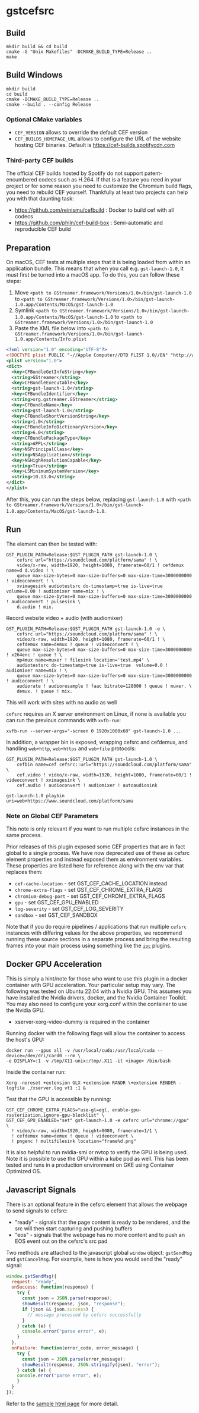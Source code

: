 # gstcefsrc

## Build

```
mkdir build && cd build
cmake -G "Unix Makefiles" -DCMAKE_BUILD_TYPE=Release ..
make
```

## Build Windows 
 
``` 
mkdir build 
cd build 
cmake -DCMAKE_BUILD_TYPE=Release .. 
cmake --build . --config Release 
``` 

### Optional CMake variables

- `CEF_VERSION` allows to override the default CEF version
- `CEF_BUILDS_HOMEPAGE_URL` allows to configure the URL of the website hosting
  CEF binaries. Default is https://cef-builds.spotifycdn.com

### Third-party CEF builds

The official CEF builds hosted by Spotify do not support patent-encumbered
codecs such as H.264. If that is a feature you need in your project or for some
reason you need to customize the Chromium build flags, you need to rebuild CEF
yourself. Thankfully at least two projects can help you with that daunting task:

- https://github.com/reinismu/cefbuild : Docker to build cef with all codecs
- https://github.com/philn/cef-build-box : Semi-automatic and reproducible CEF build

## Preparation

On macOS, CEF tests at multiple steps that it is being loaded from within an
application bundle. This means that when you call e.g. `gst-launch-1.0`, it must
first be turned into a macOS app. To do this, you can follow these steps:

1. Move `<path to GStreamer.framework/Versions/1.0>/bin/gst-launch-1.0` to `<path to GStreamer.framework/Versions/1.0>/bin/gst-launch-1.0.app/Contents/MacOS/gst-launch-1.0`
2. Symlink `<path to GStreamer.framework/Versions/1.0>/bin/gst-launch-1.0.app/Contents/MacOS/gst-launch-1.0` to `<path to GStreamer.framework/Versions/1.0>/bin/gst-launch-1.0`
3. Paste the XML file below into `<path to GStreamer.framework/Versions/1.0>/bin/gst-launch-1.0.app/Contents/Info.plist`

```xml
<?xml version="1.0" encoding="UTF-8"?>
<!DOCTYPE plist PUBLIC "-//Apple Computer//DTD PLIST 1.0//EN" "http://www.apple.com/DTDs/PropertyList-1.0.dtd">
<plist version="1.0">
<dict>
  <key>CFBundleGetInfoString</key>
  <string>GStreamer</string>
  <key>CFBundleExecutable</key>
  <string>gst-launch-1.0</string>
  <key>CFBundleIdentifier</key>
  <string>org.gstreamer.GStreamer</string>
  <key>CFBundleName</key>
  <string>gst-launch-1.0</string>
  <key>CFBundleShortVersionString</key>
  <string>1.0</string>
  <key>CFBundleInfoDictionaryVersion</key>
  <string>6.0</string>
  <key>CFBundlePackageType</key>
  <string>APPL</string>
  <key>NSPrincipalClass</key>
  <string>NSApplication</string>
  <key>NSHighResolutionCapable</key>
  <string>True</string>
  <key>LSMinimumSystemVersion</key>
  <string>10.13.0</string>
</dict>
</plist>
```

After this, you can run the steps below, replacing `gst-launch-1.0` with
`<path to GStreamer.framework/Versions/1.0>/bin/gst-launch-1.0.app/Contents/MacOS/gst-launch-1.0`.

## Run

The element can then be tested with:

``` shell
GST_PLUGIN_PATH=Release:$GST_PLUGIN_PATH gst-launch-1.0 \
    cefsrc url="https://soundcloud.com/platform/sama" ! \
    video/x-raw, width=1920, height=1080, framerate=60/1 ! cefdemux name=d d.video ! \
    queue max-size-bytes=0 max-size-buffers=0 max-size-time=3000000000 ! videoconvert ! \
    xvimagesink audiotestsrc do-timestamp=true is-live=true  volume=0.00 ! audiomixer name=mix ! \
    queue max-size-bytes=0 max-size-buffers=0 max-size-time=3000000000 ! audioconvert ! pulsesink \
    d.audio ! mix.
```

Record website video + audio (with audiomixer)

``` shell
GST_PLUGIN_PATH=Release:$GST_PLUGIN_PATH gst-launch-1.0 -e \
    cefsrc url="https://soundcloud.com/platform/sama" ! \
    video/x-raw, width=1920, height=1080, framerate=60/1 ! \
    cefdemux name=demux ! queue ! videoconvert ! \
    queue max-size-bytes=0 max-size-buffers=0 max-size-time=3000000000 ! x264enc ! queue ! \
    mp4mux name=muxer ! filesink location='test.mp4' \
    audiotestsrc do-timestamp=true is-live=true  volume=0.0 ! audiomixer name=mix ! \
    queue max-size-bytes=0 max-size-buffers=0 max-size-time=3000000000 ! audioconvert ! \
    audiorate ! audioresample ! faac bitrate=128000 ! queue ! muxer. \
    demux. ! queue ! mix.
```

This will work with sites with no audio as well

`cefsrc` requires an X server environment on Linux, if none is available you can
run the previous commands with `xvfb-run`:

`xvfb-run --server-args="-screen 0 1920x1080x60" gst-launch-1.0 ...`

In addition, a wrapper bin is exposed, wrapping cefsrc and cefdemux, and
handling `web+http`, `web+https` and `web+file` protocols:

``` shell
GST_PLUGIN_PATH=Release:$GST_PLUGIN_PATH gst-launch-1.0 \
    cefbin name=cef cefsrc::url="https://soundcloud.com/platform/sama" \
    cef.video ! video/x-raw, width=1920, height=1080, framerate=60/1 ! videoconvert ! xvimagesink \
    cef.audio ! audioconvert ! audiomixer ! autoaudiosink
```

``` shell
gst-launch-1.0 playbin uri=web+https://www.soundcloud.com/platform/sama
```

### Note on Global CEF Parameters

This note is only relevant if you want to run multiple cefsrc instances in the same process.

Prior releases of this plugin exposed some CEF properties that are in fact global to a single process.
We have now deprecated use of these as cefsrc element properties and instead exposed them as environment
variables. These properties are listed here for reference along with the env var that replaces them:

- `cef-cache-location` - set GST_CEF_CACHE_LOCATION instead
- `chrome-extra-flags` - set GST_CEF_CHROME_EXTRA_FLAGS
- `chromium-debug-port` - set GST_CEF_CHROME_EXTRA_FLAGS
- `gpu` - set GST_CEF_GPU_ENABLED
- `log-severity` - set GST_CEF_LOG_SEVERITY
- `sandbox` - set GST_CEF_SANDBOX

Note that if you do require pipelines / applications that run multiple `cefsrc` instances with differing
values for the above properties, we recommend running these source sections in a separate process and
bring the resulting frames into your main process using something like the
[`ipc`](https://gstreamer.freedesktop.org/documentation/ipcpipeline/index.html?gi-language=c) plugins.

## Docker GPU Acceleration

This is simply a hint/note for those who want to use this plugin in a docker container with GPU acceleration. Your particular setup may vary. The following was tested on Ubuntu 22.04 with a Nvidia GPU. This assumes you have installed the Nvidia drivers, docker, and the Nvidia Container Toolkit. You may also need to configure your xorg.conf within the container to use the Nvidia GPU.

- xserver-xorg-video-dummy is required in the container

Running docker with the following flags will allow the container to access the host's GPU:

``` shell
docker run --gpus all -v /usr/local/cuda:/usr/local/cuda --device=/dev/dri/card0 --rm \
-e DISPLAY=:1 -v /tmp/X11-unix:/tmp/.X11 -it <image> /bin/bash
```

Inside the container run:

``` shell
Xorg -noreset +extension GLX +extension RANDR \+extension RENDER -logfile ./xserver.log vt1 :1 &
```

Test that the GPU is accessible by running:

``` shell
GST_CEF_CHROME_EXTRA_FLAGS="use-gl=egl, enable-gpu-rasterization,ignore-gpu-blocklist" \
GST_CEF_GPU_ENABLED="set" gst-launch-1.0 -e cefsrc url="chrome://gpu" \
  ! video/x-raw, width=1920, height=8080, framerate=1/1 \
  ! cefdemux name=demux ! queue ! videoconvert \
  ! pngenc ! multifilesink location="frame%d.png"
```

It is also helpful to run nvidia-smi or nvtop to verify the GPU is being used. Note it is possible to use the GPU within a kube pod as well. This has been tested and runs in a production environment on GKE using Container Optimized OS.

## Javascript Signals

There is an optional feature in the cefsrc element that allows the webpage to send signals to
cefsrc:

- "ready" - signals that the page content is ready to be rendered, and the src will then start
  capturing and pushing buffers
- "eos" - signals that the webpage has no more content and to push an EOS event out on the
  cefsrc's src pad

Two methods are attached to the javascript global `window` object: `gstSendMsg` and
`gstCancelMsg`. For example, here is how you would send the "ready" signal:

```js
window.gstSendMsg({
  request: "ready",
  onSuccess: function(response) {
    try {
      const json = JSON.parse(response);
      showResult(response, json, "response");
      if (json && json.success) {
        // message processed by cefsrc successfully
      }
    } catch (e) {
      console.error("parse error", e);
    }
  },
  onFailure: function(error_code, error_message) {
    try {
      const json = JSON.parse(error_message);
      showResult(response, JSON.stringify(json), "error");
    } catch (e) {
    console.error("parse error", e);
    }
  }
});
```

Refer to the [sample html page](html/ready_test.html) for more detail.
